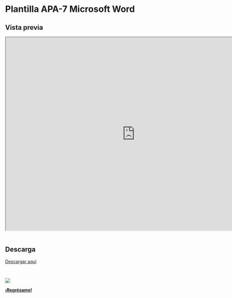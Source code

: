 # Plantilla APA-7 Microsoft Word

## Vista previa

<center><iframe src="https://drive.google.com/file/d/1dSIwJv5BhXfut_IVmhsTW-D7AH31EqW5/preview" width="832" height="624" allow="autoplay"></iframe></center>

<br>

## Descarga

[Descargar aquí](https://drive.google.com/file/d/1uOwsbvLlftxIR4Blmf9TShR9fj6F9mqP/view?usp=sharing)

<br>

![](https://img.shields.io/badge/License-CC\_BY--SA\_4.0-lightgrey.svg)

**[¡Regrésame!](/index)**